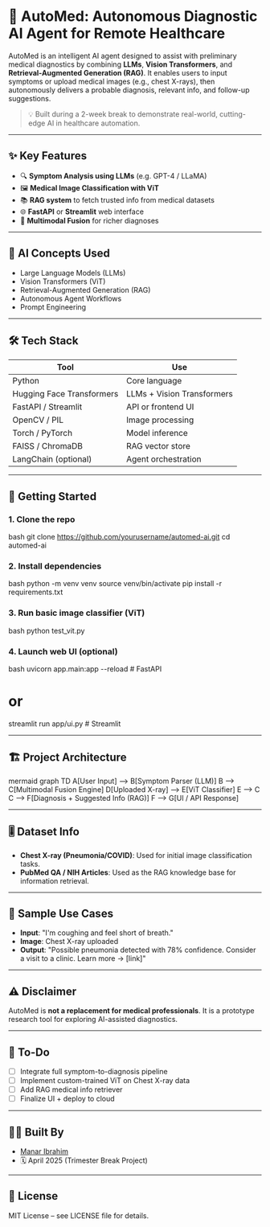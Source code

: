 # 🏥 AutoMed: Autonomous Diagnostic AI Agent for Remote Healthcare

AutoMed is an intelligent AI agent designed to assist with preliminary medical diagnostics by combining **LLMs**, **Vision Transformers**, and **Retrieval-Augmented Generation (RAG)**. It enables users to input symptoms or upload medical images (e.g., chest X-rays), then autonomously delivers a probable diagnosis, relevant info, and follow-up suggestions.

> 💡 Built during a 2-week break to demonstrate real-world, cutting-edge AI in healthcare automation.

---

## ✨ Key Features
- 🔍 **Symptom Analysis using LLMs** (e.g. GPT-4 / LLaMA)
- 🖼️ **Medical Image Classification with ViT**
- 📚 **RAG system** to fetch trusted info from medical datasets
- 🌐 **FastAPI** or **Streamlit** web interface
- 🧠 **Multimodal Fusion** for richer diagnoses

---

## 🧠 AI Concepts Used
- Large Language Models (LLMs)
- Vision Transformers (ViT)
- Retrieval-Augmented Generation (RAG)
- Autonomous Agent Workflows
- Prompt Engineering

---

## 🛠️ Tech Stack
| Tool | Use |
|------|-----|
| Python | Core language |
| Hugging Face Transformers | LLMs + Vision Transformers |
| FastAPI / Streamlit | API or frontend UI |
| OpenCV / PIL | Image processing |
| Torch / PyTorch | Model inference |
| FAISS / ChromaDB | RAG vector store |
| LangChain (optional) | Agent orchestration |

---

## 🚀 Getting Started

### 1. Clone the repo
bash
git clone https://github.com/yourusername/automed-ai.git
cd automed-ai


### 2. Install dependencies
bash
python -m venv venv
source venv/bin/activate
pip install -r requirements.txt


### 3. Run basic image classifier (ViT)
bash
python test_vit.py


### 4. Launch web UI (optional)
bash
uvicorn app.main:app --reload  # FastAPI
# or
streamlit run app/ui.py        # Streamlit


---

## 🏗️ Project Architecture

mermaid
graph TD
A[User Input] --> B[Symptom Parser (LLM)]
B --> C[Multimodal Fusion Engine]
D[Uploaded X-ray] --> E[ViT Classifier]
E --> C
C --> F[Diagnosis + Suggested Info (RAG)]
F --> G[UI / API Response]


---

## 🎚 Dataset Info

- **Chest X-ray (Pneumonia/COVID)**: Used for initial image classification tasks.
- **PubMed QA / NIH Articles**: Used as the RAG knowledge base for information retrieval.

---

## 🧪 Sample Use Cases
- **Input**: "I'm coughing and feel short of breath."
- **Image**: Chest X-ray uploaded
- **Output**: "Possible pneumonia detected with 78% confidence. Consider a visit to a clinic. Learn more → [link]"

---

## ⚠️ Disclaimer
AutoMed is **not a replacement for medical professionals**. It is a prototype research tool for exploring AI-assisted diagnostics.

---

## 📌 To-Do
- [ ] Integrate full symptom-to-diagnosis pipeline
- [ ] Implement custom-trained ViT on Chest X-ray data
- [ ] Add RAG medical info retriever
- [ ] Finalize UI + deploy to cloud

---

## 👩‍💻 Built By
- [Manar Ibrahim](https://yourportfolio.com)
- 🗓️ April 2025 (Trimester Break Project)

---

## 📜 License
MIT License – see LICENSE file for details.

